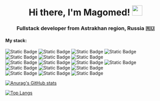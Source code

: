 <h1 align="center">Hi there, I'm Magomed! 
<img src="https://github.com/blackcater/blackcater/raw/main/images/Hi.gif" height="32"/></h1>
<h3 align="center">Fullstack developer from Astrakhan region, Russia 🇷🇺</h3> 

<h4>My stack:</h4>

![Static Badge](https://img.shields.io/badge/npm-ff0000.svg?style=for-the-badge&logo=npm&logoColor=white)
![Static Badge](https://img.shields.io/badge/node-06ad00.svg?style=for-the-badge&logo=node.js&logoColor=white)
![Static Badge](https://img.shields.io/badge/express-ffee00.svg?style=for-the-badge&logo=express&logoColor=black)
![Static Badge](https://img.shields.io/badge/mongo-069401.svg?style=for-the-badge&logo=mongodb&logoColor=white)
![Static Badge](https://img.shields.io/badge/mysql-0040ff.svg?style=for-the-badge&logo=mysql&logoColor=white)
![Static Badge](https://img.shields.io/badge/puppeteer-01d9a3.svg?style=for-the-badge&logo=puppeteer&logoColor=black)
![Static Badge](https://img.shields.io/badge/node--telegram--bot--api-00ffff.svg?style=for-the-badge&logo=telegram&logoColor=black)<br />
![Static Badge](https://img.shields.io/badge/html-ff4000.svg?style=for-the-badge&logo=html5&logoColor=white)
![Static Badge](https://img.shields.io/badge/css-0d00ff.svg?style=for-the-badge&logo=css3&logoColor=white)
![Static Badge](https://img.shields.io/badge/sass%2Fscss-ff00dd.svg?style=for-the-badge&logo=sass&logoColor=white)
![Static Badge](https://img.shields.io/badge/javascript-ffee00.svg?style=for-the-badge&logo=javascript&logoColor=black)
![Static Badge](https://img.shields.io/badge/axios-4400ff.svg?style=for-the-badge&logo=axios&logoColor=white)
![Static Badge](https://img.shields.io/badge/vue-00f800.svg?style=for-the-badge&logo=vue.js&logoColor=white)
![Static Badge](https://img.shields.io/badge/vite-BD34FE.svg?style=for-the-badge&logo=vite&logoColor=%23fff)<br />
![Static Badge](https://img.shields.io/badge/git-ff0000.svg?style=for-the-badge&logo=git&logoColor=white)
![Static Badge](https://img.shields.io/badge/linux-000000.svg?style=for-the-badge&logo=linux&logoColor=white)
![Static Badge](https://img.shields.io/badge/nginx-00bb00.svg?style=for-the-badge&logo=nginx&logoColor=white)



<span align="center">[![Anurag's GitHub stats](https://github-readme-stats.vercel.app/api?username=Magomed-R&show_icons=true&theme=radical)](https://github.com/anuraghazra/github-readme-stats)</span>

[![Top Langs](https://github-readme-stats.vercel.app/api/top-langs/?username=magomed-r&show_icons=true&theme=dark&layout=pie)](https://github.com/anuraghazra/github-readme-stats)